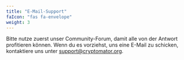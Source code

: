 ```yaml
---
title: "E-Mail-Support"
faIcon: "fas fa-envelope"
weight: 3
---
```


Bitte nutze zuerst unser Community-Forum, damit alle von der Antwort profitieren können. Wenn du es vorziehst, uns eine E-Mail zu schicken, kontaktiere uns unter [support@cryptomator.org](mailto:support@cryptomator.org).
